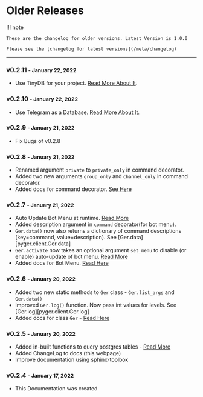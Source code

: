 # Older Releases

!!! note

    These are the changelog for older versions. Latest Version is 1.0.0

    Please see the [changelog for latest versions](/meta/changelog)

---

### v0.2.11 <small>- January 22, 2022</small>

- Use TinyDB for your project. [Read More About It](/databases/tinydb).


### v0.2.10 <small>- January 22, 2022</small>

- Use Telegram as a Database. [Read More About It](/databases/telegram-as-database).


### v0.2.9 <small>- January 21, 2022</small>

- Fix Bugs of v0.2.8

### v0.2.8 <small>- January 21, 2022</small>

- Renamed argument ``private`` to ``private_only`` in command decorator.
- Added two new arguments ``group_only`` and ``channel_only`` in command decorator.
- Added docs for command decorator. [See Here](/decorators/command)

### v0.2.7 <small>- January 21, 2022</small>

- Auto Update Bot Menu at runtime. [Read More](/topics/bot-menu)
- Added description argument in ``command`` decorator(for bot menu).
- ``Ger.data()`` now also returns a dictionary of command descriptions (key=command, value=description). See [Ger.data][pyger.client.Ger.data]
- ``Ger.activate`` now takes an optional argument ``set_menu`` to disable (or enable) auto-update of bot menu. [Read More](/topics/bot-menu#customize-bot-menu)
- Added docs for Bot Menu. [Read Here](/topics/bot-menu)

### v0.2.6 <small>- January 20, 2022</small>

- Added two new static methods to ``Ger`` class - `Ger.list_args` and `Ger.data()`
- Improved ``Ger.log()`` function. Now pass int values for levels. See [Ger.log][pyger.client.Ger.log]
- Added docs for class ``Ger`` - [Read Here](/classes/ger)


### v0.2.5 <small>- January 20, 2022</small>

- Added in-built functions to query postgres tables - [Read More](/databases/postgres#default-functions)
- Added ChangeLog to docs (this webpage)
- Improve documentation using sphinx-toolbox


### v0.2.4 <small>- January 17, 2022</small>

- This Documentation was created
